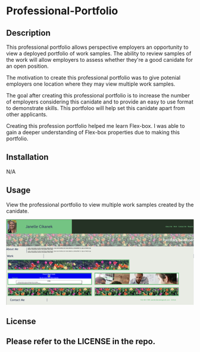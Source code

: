 # Professional-Portfolio

## Description
This professional portfolio allows perspective employers an opportunity to view a deployed portfolio of work samples. The ability to review samples of the work will allow employers to assess whether they're a good canidate for an open position. 

The motivation to create this professional portfolio was to give potenial employers one location where they may view multiple work samples.

The goal after creating this professional portfolio is to increase the number of employers considering this canidate and to provide an easy to use format to  demonstrate skills. This portfoloo will help set this canidate apart from other applicants.

Creating this profession portfolio helped me learn Flex-box. I was able to gain a deeper understanding of Flex-box properties due to making this portfolio.


## Installation

N/A

## Usage

View the professional portfolio to view multiple work samples created by the canidate.
    
![portfolio](images/portfolio.png)

## License

Please refer to the LICENSE in the repo.
---




